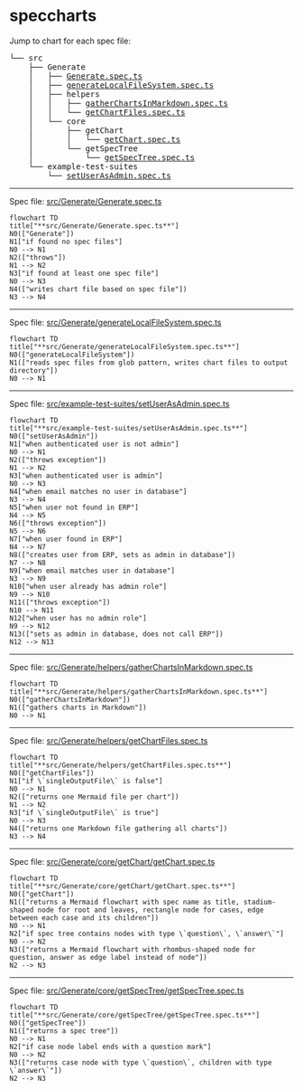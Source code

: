 # speccharts

Jump to chart for each spec file:
<pre>└── src<br />    ├── Generate<br />    │   ├── <a href="#src-Generate-Generatespects">Generate.spec.ts</a><br />    │   ├── <a href="#src-Generate-generateLocalFileSystemspects">generateLocalFileSystem.spec.ts</a><br />    │   ├── helpers<br />    │   │   ├── <a href="#src-Generate-helpers-gatherChartsInMarkdownspects">gatherChartsInMarkdown.spec.ts</a><br />    │   │   └── <a href="#src-Generate-helpers-getChartFilesspects">getChartFiles.spec.ts</a><br />    │   └── core<br />    │       ├── getChart<br />    │       │   └── <a href="#src-Generate-core-getChart-getChartspects">getChart.spec.ts</a><br />    │       └── getSpecTree<br />    │           └── <a href="#src-Generate-core-getSpecTree-getSpecTreespects">getSpecTree.spec.ts</a><br />    └── example-test-suites<br />        └── <a href="#src-example-test-suites-setUserAsAdminspects">setUserAsAdmin.spec.ts</a><br /></pre>

---

Spec file: <a id="src-Generate-Generatespects"></a><a href="../src/Generate/Generate.spec.ts">src/Generate/Generate.spec.ts</a>

```mermaid
flowchart TD
title["**src/Generate/Generate.spec.ts**"]
N0(["Generate"])
N1["if found no spec files"]
N0 --> N1
N2(["throws"])
N1 --> N2
N3["if found at least one spec file"]
N0 --> N3
N4(["writes chart file based on spec file"])
N3 --> N4
```

---

Spec file: <a id="src-Generate-generateLocalFileSystemspects"></a><a href="../src/Generate/generateLocalFileSystem.spec.ts">src/Generate/generateLocalFileSystem.spec.ts</a>

```mermaid
flowchart TD
title["**src/Generate/generateLocalFileSystem.spec.ts**"]
N0(["generateLocalFileSystem"])
N1(["reads spec files from glob pattern, writes chart files to output directory"])
N0 --> N1
```

---

Spec file: <a id="src-example-test-suites-setUserAsAdminspects"></a><a href="../src/example-test-suites/setUserAsAdmin.spec.ts">src/example-test-suites/setUserAsAdmin.spec.ts</a>

```mermaid
flowchart TD
title["**src/example-test-suites/setUserAsAdmin.spec.ts**"]
N0(["setUserAsAdmin"])
N1["when authenticated user is not admin"]
N0 --> N1
N2(["throws exception"])
N1 --> N2
N3["when authenticated user is admin"]
N0 --> N3
N4["when email matches no user in database"]
N3 --> N4
N5["when user not found in ERP"]
N4 --> N5
N6(["throws exception"])
N5 --> N6
N7["when user found in ERP"]
N4 --> N7
N8(["creates user from ERP, sets as admin in database"])
N7 --> N8
N9["when email matches user in database"]
N3 --> N9
N10["when user already has admin role"]
N9 --> N10
N11(["throws exception"])
N10 --> N11
N12["when user has no admin role"]
N9 --> N12
N13(["sets as admin in database, does not call ERP"])
N12 --> N13
```

---

Spec file: <a id="src-Generate-helpers-gatherChartsInMarkdownspects"></a><a href="../src/Generate/helpers/gatherChartsInMarkdown.spec.ts">src/Generate/helpers/gatherChartsInMarkdown.spec.ts</a>

```mermaid
flowchart TD
title["**src/Generate/helpers/gatherChartsInMarkdown.spec.ts**"]
N0(["gatherChartsInMarkdown"])
N1(["gathers charts in Markdown"])
N0 --> N1
```

---

Spec file: <a id="src-Generate-helpers-getChartFilesspects"></a><a href="../src/Generate/helpers/getChartFiles.spec.ts">src/Generate/helpers/getChartFiles.spec.ts</a>

```mermaid
flowchart TD
title["**src/Generate/helpers/getChartFiles.spec.ts**"]
N0(["getChartFiles"])
N1["if \`singleOutputFile\` is false"]
N0 --> N1
N2(["returns one Mermaid file per chart"])
N1 --> N2
N3["if \`singleOutputFile\` is true"]
N0 --> N3
N4(["returns one Markdown file gathering all charts"])
N3 --> N4
```

---

Spec file: <a id="src-Generate-core-getChart-getChartspects"></a><a href="../src/Generate/core/getChart/getChart.spec.ts">src/Generate/core/getChart/getChart.spec.ts</a>

```mermaid
flowchart TD
title["**src/Generate/core/getChart/getChart.spec.ts**"]
N0(["getChart"])
N1(["returns a Mermaid flowchart with spec name as title, stadium-shaped node for root and leaves, rectangle node for cases, edge between each case and its children"])
N0 --> N1
N2["if spec tree contains nodes with type \`question\`, \`answer\`"]
N0 --> N2
N3(["returns a Mermaid flowchart with rhombus-shaped node for question, answer as edge label instead of node"])
N2 --> N3
```

---

Spec file: <a id="src-Generate-core-getSpecTree-getSpecTreespects"></a><a href="../src/Generate/core/getSpecTree/getSpecTree.spec.ts">src/Generate/core/getSpecTree/getSpecTree.spec.ts</a>

```mermaid
flowchart TD
title["**src/Generate/core/getSpecTree/getSpecTree.spec.ts**"]
N0(["getSpecTree"])
N1(["returns a spec tree"])
N0 --> N1
N2["if case node label ends with a question mark"]
N0 --> N2
N3(["returns case node with type \`question\`, children with type \`answer\`"])
N2 --> N3
```

<!-- ✴ Generated by speccharts • https://github.com/arnaudrenaud/speccharts • v0.1.9 -->
